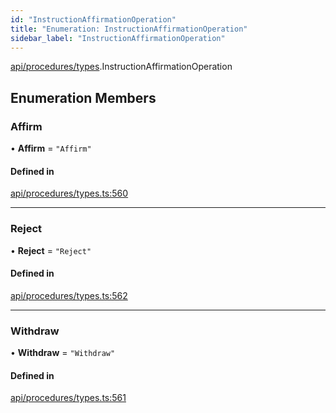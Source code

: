 ```yaml
---
id: "InstructionAffirmationOperation"
title: "Enumeration: InstructionAffirmationOperation"
sidebar_label: "InstructionAffirmationOperation"
---
```


[api/procedures/types](../../../../../modules/API/Procedures/Types/Types.md).InstructionAffirmationOperation

## Enumeration Members

### Affirm

• **Affirm** = ``"Affirm"``

#### Defined in

[api/procedures/types.ts:560](https://github.com/PolymeshAssociation/polymesh-sdk/blob/b6f9fb883/src/api/procedures/types.ts#L560)

___

### Reject

• **Reject** = ``"Reject"``

#### Defined in

[api/procedures/types.ts:562](https://github.com/PolymeshAssociation/polymesh-sdk/blob/b6f9fb883/src/api/procedures/types.ts#L562)

___

### Withdraw

• **Withdraw** = ``"Withdraw"``

#### Defined in

[api/procedures/types.ts:561](https://github.com/PolymeshAssociation/polymesh-sdk/blob/b6f9fb883/src/api/procedures/types.ts#L561)
